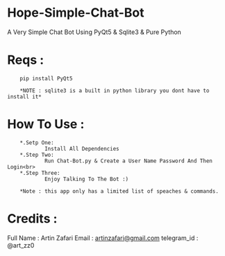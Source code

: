 # Hope-Simple-Chat-Bot


A Very Simple Chat Bot Using PyQt5 &amp; Sqlite3 &amp; Pure Python




# Reqs :
        pip install PyQt5
        
        *NOTE : sqlite3 is a built in python library you dont have to install it*


# How To Use :

        *.Setp One:
                Install All Dependencies
        *.Step Two:
                Run Chat-Bot.py & Create a User Name Password And Then Login<br>
        *.Step Three:
                Enjoy Talking To The Bot :)
       
        *Note : this app only has a limited list of speaches & commands.

# Credits :    
Full Name : Artin Zafari
Email : artinzafari@gmail.com
telegram_id : @art_zz0
